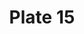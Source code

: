 ---
flag: 
order: '15'
pid: '15'
an: '6'
title: Plate 15
rev_year: 
_date: '1797'
caption: 'Chapeau-casque  en paille garni d''une Bourdaloue en Velours perruque à
  crochets, long mantelet sur une Robe à taille courte boucles en Paillettes. '
translation: 'Straw Bourdaloue (a little high crowned hat. Named after portable chamber
  pots, and a famous 17th century jesuit preacher. Under Louis XIV, the hat was turned
  up behind and before, or on each side) hat with velvet wig. Long mantelet (a light
  shawl-like clothing accessory, typically made out of silk, that women wear around
  their shoulders especially when going out in public), shoes with sequined buckles. '
student: Meghan Collins
keywords: 
column: 
flag_translation: x
permalink: /plates/15
layout: plate-page
---